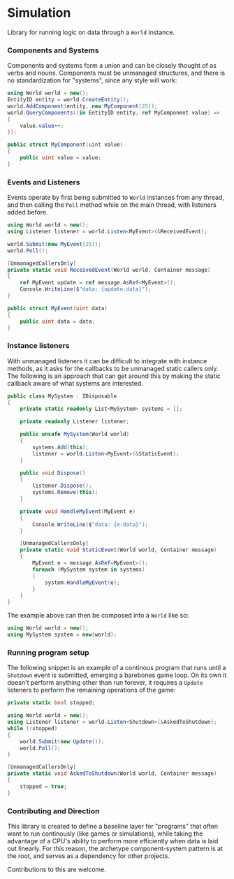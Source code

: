 # Simulation
Library for running logic on data through a `World` instance.

### Components and Systems
Components and systems form a union and can be closely thought of as verbs and nouns.
Components must be unmanaged structures, and there is no standardization for "systems", since any
style will work:
```cs
using World world = new();
EntityID entity = world.CreateEntity();
world.AddComponent(entity, new MyComponent(25));
world.QueryComponents((in EntityID entity, ref MyComponent value) =>
{
    value.value++;
});

public struct MyComponent(uint value)
{
    public uint value = value;
}
```

### Events and Listeners
Events operate by first being submitted to `World` instances from any thread, and then calling the 
`Poll` method while on the main thread, with listeners added before.
```cs
using World world = new();
using Listener listener = world.Listen<MyEvent>(&ReceivedEvent);

world.Submit(new MyEvent(25));
world.Poll();

[UnmanagedCallersOnly]
private static void ReceivedEvent(World world, Container message)
{
    ref MyEvent update = ref message.AsRef<MyEvent>();
    Console.WriteLine($"data: {update.data}");
}

public struct MyEvent(uint data)
{ 
    public uint data = data;
}
```

### Instance listeners
With unmanaged listeners it can be difficult to integrate with instance methods, as it asks for the
callbacks to be unmanaged static callers only. The following is an approach that can get around this
by making the static callback aware of what systems are interested.
```cs
public class MySystem : IDisposable
{
    private static readonly List<MySystem> systems = [];

    private readonly Listener listener;

    public unsafe MySystem(World world)
    {
        systems.Add(this);
        listener = world.Listen<MyEvent>(&StaticEvent);
    }

    public void Dispose()
    {
        listener.Dispose();
        systems.Remove(this);
    }

    private void HandleMyEvent(MyEvent e)
    {
        Console.WriteLine($"data: {e.data}");
    }

    [UnmanagedCallersOnly]
    private static void StaticEvent(World world, Container message)
    {
        MyEvent e = message.AsRef<MyEvent>();
        foreach (MySystem system in systems)
        {
            system.HandleMyEvent(e);
        }
    }
}
```
The example above can then be composed into a `World` like so:
```cs
using World world = new();
using MySystem system = new(world);
```

### Running program setup
The following snippet is an example of a continous program that runs until a `Shutdown` event
is submitted, emerging a barebones game loop. On its own it doesn't perform anything other than
run forever, it requires a `Update` listeners to perform the remaining operations of the game:
```cs
private static bool stopped;

using World world = new();
using Listener listener = world.Listen<Shutdown>(&AskedToShutdown);
while (!stopped)
{
    world.Submit(new Update());
    world.Poll();
}

[UnmanagedCallersOnly]
private static void AskedToShutdown(World world, Container message)
{
    stopped = true;
}
```

### Contributing and Direction
This library is created to define a baseline layer for "programs" that often want to run
continously (like games or simulations), while taking the advantage of a CPU's ability to perform
more efficiently when data is laid out linearly. For this reason, the archetype component-system
pattern is at the root, and serves as a dependency for other projects.

Contributions to this are welcome.